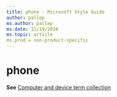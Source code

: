 ```yaml
---
title: phone - Microsoft Style Guide
author: pallep
ms.author: pallep
ms.date: 11/19/2016
ms.topic: article
ms.prod = non-product-specific
---
```


# phone

**See** [Computer and device term collection](/style-guide/a-z-word-list-term-collections/term-collections/computer-device-terms)
